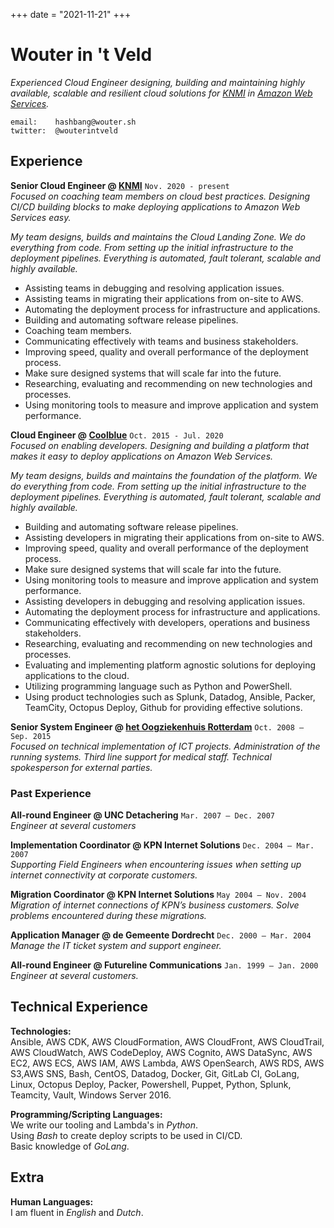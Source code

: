 +++
date = "2021-11-21"
+++

# Wouter in 't Veld
_Experienced Cloud Engineer designing, building and maintaining highly available, scalable and resilient cloud solutions for [KNMI](https://www.knmi.nl) in [Amazon Web Services](https://aws.amazon.com/)._

```
email:    hashbang@wouter.sh
twitter:  @wouterintveld
```
Experience
----------

**Senior Cloud Engineer @ [KNMI](https://www.knmi.nl)** `Nov. 2020 - present`  
_Focused on coaching team members on cloud best practices. Designing CI/CD building blocks to make deploying applications to Amazon Web Services easy._

_My team designs, builds and maintains the Cloud Landing Zone. We do everything from code. From setting up the initial infrastructure to the deployment pipelines. Everything is automated, fault tolerant, scalable and highly available._

* Assisting teams in debugging and resolving application issues.
* Assisting teams in migrating their applications from on-site to AWS.
* Automating the deployment process for infrastructure and applications.
* Building and automating software release pipelines.
* Coaching team members.
* Communicating effectively with teams and business stakeholders.
* Improving speed, quality and overall performance of the deployment process.
* Make sure designed systems that will scale far into the future.
* Researching, evaluating and recommending on new technologies and processes.
* Using monitoring tools to measure and improve application and system performance.

**Cloud Engineer @ [Coolblue](https://www.coolblue.nl)** `Oct. 2015 - Jul. 2020`  
_Focused on enabling developers. Designing and building a platform that makes it easy to deploy applications on Amazon Web Services._

_My team designs, builds and maintains the foundation of the platform. We do everything from code. From setting up the initial infrastructure to the deployment pipelines. Everything is automated, fault tolerant, scalable and highly available._

* Building and automating software release pipelines.
* Assisting developers in migrating their applications from on-site to AWS.
* Improving speed, quality and overall performance of the deployment process.
* Make sure designed systems that will scale far into the future.
* Using monitoring tools to measure and improve application and system performance.
* Assisting developers in debugging and resolving application issues.
* Automating the deployment process for infrastructure and applications.
* Communicating effectively with developers, operations and business stakeholders.
* Researching, evaluating and recommending on new technologies and processes.
* Evaluating and implementing platform agnostic solutions for deploying applications to the cloud.
* Utilizing programming language such as Python and PowerShell.
* Using product technologies such as Splunk, Datadog, Ansible, Packer, TeamCity, Octopus Deploy, Github for providing effective solutions.

**Senior System Engineer @ [het Oogziekenhuis Rotterdam](https://www.oogziekenhuis.nl)** `Oct. 2008 – Sep. 2015`  
_Focused on technical implementation of ICT projects. Administration of the running systems. Third line support for medical staff. Technical spokesperson for external parties._

### Past Experience
**All-round Engineer @ UNC Detachering** `Mar. 2007 – Dec. 2007`  
_Engineer at several customers_

**Implementation Coordinator @ KPN Internet Solutions** `Dec. 2004 – Mar. 2007`  
_Supporting Field Engineers when encountering issues when setting up internet connectivity at corporate customers._

**Migration Coordinator @ KPN Internet Solutions** `May 2004 – Nov. 2004`  
_Migration of internet connections of KPN’s business customers. Solve problems encountered during these migrations._

**Application Manager @ de Gemeente Dordrecht** `Dec. 2000 – Mar. 2004`  
_Manage the IT ticket system and support engineer._

**All-round Engineer @ Futureline Communications** `Jan. 1999 – Jan. 2000`  
_Engineer at several customers._

Technical Experience
---------------------

**Technologies:**  
Ansible, AWS CDK, AWS CloudFormation, AWS CloudFront, AWS CloudTrail, AWS CloudWatch, AWS CodeDeploy, AWS Cognito, AWS DataSync, AWS EC2, AWS ECS, AWS IAM, AWS Lambda, AWS OpenSearch, AWS RDS, AWS S3,AWS SNS, Bash, CentOS, Datadog, Docker, Git, GitLab CI, GoLang, Linux, Octopus Deploy, Packer, Powershell, Puppet, Python, Splunk, Teamcity, Vault, Windows Server 2016.

**Programming/Scripting Languages:**  
We write our tooling and Lambda's in _Python_.  
Using _Bash_ to create deploy scripts to be used in CI/CD.  
Basic knowledge of _GoLang_.

Extra
----------------------------------------
**Human Languages:**  
I am fluent in _English_ and _Dutch_.

